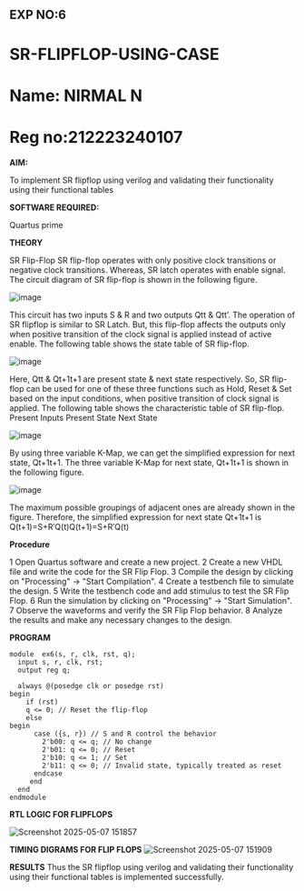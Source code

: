## EXP NO:6

# SR-FLIPFLOP-USING-CASE
# Name: NIRMAL N
# Reg no:212223240107 

**AIM:**

To implement  SR flipflop using verilog and validating their functionality using their functional tables

**SOFTWARE REQUIRED:**

Quartus prime

**THEORY**

SR Flip-Flop SR flip-flop operates with only positive clock transitions or negative clock transitions. Whereas, SR latch operates with enable signal. The circuit diagram of SR flip-flop is shown in the following figure.

![image](https://github.com/naavaneetha/SR-FLIPFLOP-USING-CASE/assets/154305477/0f710028-ad52-4d3e-9276-8714cf023a25)

 
This circuit has two inputs S & R and two outputs Qtt & Qtt’. The operation of SR flipflop is similar to SR Latch. But, this flip-flop affects the outputs only when positive transition of the clock signal is applied instead of active enable. The following table shows the state table of SR flip-flop.

![image](https://github.com/naavaneetha/SR-FLIPFLOP-USING-CASE/assets/154305477/dabfc4f4-87e3-4cbc-9472-f89ee1b5ed30)

 
Here, Qtt & Qt+1t+1 are present state & next state respectively. So, SR flip-flop can be used for one of these three functions such as Hold, Reset & Set based on the input conditions, when positive transition of clock signal is applied. The following table shows the characteristic table of SR flip-flop. Present Inputs Present State Next State

![image](https://github.com/naavaneetha/SR-FLIPFLOP-USING-CASE/assets/154305477/dd90d16c-aec5-4290-a586-e2346b1e9eb5)

 
By using three variable K-Map, we can get the simplified expression for next state, Qt+1t+1. The three variable K-Map for next state, Qt+1t+1 is shown in the following figure.

![image](https://github.com/naavaneetha/SR-FLIPFLOP-USING-CASE/assets/154305477/473efad6-d70b-4ca7-aeb7-898bbfca319f)

 
The maximum possible groupings of adjacent ones are already shown in the figure. Therefore, the simplified expression for next state Qt+1t+1 is Q(t+1)=S+R′Q(t)Q(t+1)=S+R′Q(t)

**Procedure**

1 Open Quartus software and create a new project.
2 Create a new VHDL file and write the code for the SR Flip Flop.
3 Compile the design by clicking on "Processing" -> "Start Compilation".
4 Create a testbench file to simulate the design.
5 Write the testbench code and add stimulus to test the SR Flip Flop.
6 Run the simulation by clicking on "Processing" -> "Start Simulation".
7 Observe the waveforms and verify the SR Flip Flop behavior.
8 Analyze the results and make any necessary changes to the design.

**PROGRAM**

```
module  ex6(s, r, clk, rst, q);
  input s, r, clk, rst;
  output reg q;

  always @(posedge clk or posedge rst)
begin
    if (rst)
    q <= 0; // Reset the flip-flop
    else
begin
      case ({s, r}) // S and R control the behavior
        2'b00: q <= q; // No change
        2'b01: q <= 0; // Reset
        2'b10: q <= 1; // Set
        2'b11: q <= 0; // Invalid state, typically treated as reset
      endcase
     end
  end
endmodule
```
**RTL LOGIC FOR FLIPFLOPS**

![Screenshot 2025-05-07 151857](https://github.com/user-attachments/assets/69a53083-c203-4697-bc4e-04b2f40a1634)

**TIMING DIGRAMS FOR FLIP FLOPS**
![Screenshot 2025-05-07 151909](https://github.com/user-attachments/assets/1b22e252-0235-468b-a85f-1103a87d5631)

**RESULTS**
Thus the SR flipflop using verilog and validating their functionality using their functional tables is implemented successfully.
